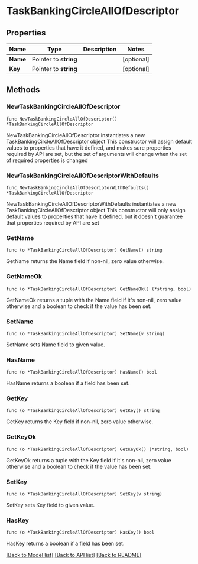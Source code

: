 # TaskBankingCircleAllOfDescriptor

## Properties

Name | Type | Description | Notes
------------ | ------------- | ------------- | -------------
**Name** | Pointer to **string** |  | [optional] 
**Key** | Pointer to **string** |  | [optional] 

## Methods

### NewTaskBankingCircleAllOfDescriptor

`func NewTaskBankingCircleAllOfDescriptor() *TaskBankingCircleAllOfDescriptor`

NewTaskBankingCircleAllOfDescriptor instantiates a new TaskBankingCircleAllOfDescriptor object
This constructor will assign default values to properties that have it defined,
and makes sure properties required by API are set, but the set of arguments
will change when the set of required properties is changed

### NewTaskBankingCircleAllOfDescriptorWithDefaults

`func NewTaskBankingCircleAllOfDescriptorWithDefaults() *TaskBankingCircleAllOfDescriptor`

NewTaskBankingCircleAllOfDescriptorWithDefaults instantiates a new TaskBankingCircleAllOfDescriptor object
This constructor will only assign default values to properties that have it defined,
but it doesn't guarantee that properties required by API are set

### GetName

`func (o *TaskBankingCircleAllOfDescriptor) GetName() string`

GetName returns the Name field if non-nil, zero value otherwise.

### GetNameOk

`func (o *TaskBankingCircleAllOfDescriptor) GetNameOk() (*string, bool)`

GetNameOk returns a tuple with the Name field if it's non-nil, zero value otherwise
and a boolean to check if the value has been set.

### SetName

`func (o *TaskBankingCircleAllOfDescriptor) SetName(v string)`

SetName sets Name field to given value.

### HasName

`func (o *TaskBankingCircleAllOfDescriptor) HasName() bool`

HasName returns a boolean if a field has been set.

### GetKey

`func (o *TaskBankingCircleAllOfDescriptor) GetKey() string`

GetKey returns the Key field if non-nil, zero value otherwise.

### GetKeyOk

`func (o *TaskBankingCircleAllOfDescriptor) GetKeyOk() (*string, bool)`

GetKeyOk returns a tuple with the Key field if it's non-nil, zero value otherwise
and a boolean to check if the value has been set.

### SetKey

`func (o *TaskBankingCircleAllOfDescriptor) SetKey(v string)`

SetKey sets Key field to given value.

### HasKey

`func (o *TaskBankingCircleAllOfDescriptor) HasKey() bool`

HasKey returns a boolean if a field has been set.


[[Back to Model list]](../README.md#documentation-for-models) [[Back to API list]](../README.md#documentation-for-api-endpoints) [[Back to README]](../README.md)


